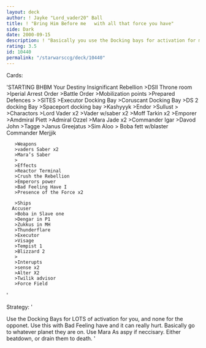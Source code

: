 ```yaml
---
layout: deck
author: ! Jayke "Lord_vader20" Ball
title: ! "Bring Him Before me   with all that force you have"
side: Dark
date: 2000-09-15
description: ! "Basically you use the Docking bays for activation for me, none for them. YOu can have M@#$%IVE activation by about turn 4. Where as they only get activation for what they have, then use Bad feeling have I. It crushes maines.  Go to wherever they are. The"
rating: 3.5
id: 10440
permalink: "/starwarsccg/deck/10440"
---
```

Cards: 

'STARTING
	  BHBM
	 Your Destiny
	 Insignificant Rebellion
       >DSII Throne room
       >Iperial Arrest Order
       >Battle Order
       >Mobilization points
       >Prepared Defences
       >
	>SITES
       >Executor Docking Bay
       >Coruscant Docking Bay
       >DS 2 docking Bay
       >Spaceport docking bay
       >Kashyyyk
       >Endor
       >Sullust
       >
       >Charactors
       >Lord Vader x2
       >Vader w/saber x2
       >Moff Tarkin x2
       >Emporer
       >Amdmiral Piett
       >Admiral Ozzel
       >Mara Jade x2
       >Commander Igar
       >Davod John
       >Tagge
       >Janus Greejatus
       >Sim Aloo
       > Boba fett w/blaster
	 Commander Merjjik

       >Weapons
       >vaders Saber x2
       >Mara’s Saber
       >
       >Effects
       >Reactor Terminal
       >Crush the Rebellion
       >Emperors power
       >Bad Feeling Have I
       >Presence of the Force x2

       >Ships
	  Accuser
       >Boba in Slave one
       >Dengar in P1
       >Zukkus in MH
       >Thunderflare
       >Executor
       >Visage
       >Tempist 1
       >Blizzard 2
       >
       >Interupts
       >sense x2
       >Alter X2
       >Twilik advisor
       >Force Field
'

Strategy: '

Use the Docking Bays for LOTS of activation for you, and none for the opponet. Use this with Bad Feeling have and it can really hurt. Basically go to whatever planet they are on. Use Mara As aspy if neccisary. Either beatdown, or drain them to death. '
